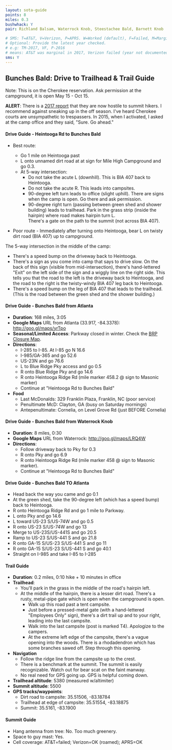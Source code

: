 ```yaml
---
layout: sota-guide
points: 8
miles: 0.3
bushwhack: Y
pair: Richland Balsam, Waterrock Knob, Steestachee Bald, Barnett Knob

# SMS: T=AT&T, V=Verizon, P=APRS. W=Worked (default), F=Failed, M=Marginal (some failed).
# Optional: Provide the latest year checked.
# e.g: TM-2017, VF, P-2016
# means: AT&T was marginal in 2017, Verizon failed (year not documented), APRS worked in 2016.
sms: Y
---
```

Bunches Bald: Drive to Trailhead & Trail Guide
--------------------------------------------------------

Note: This is on the Cherokee reservation.  Ask permission at the campground, it is open May 15 - Oct 15.

**ALERT**: There is a [2017 report](https://www.sota.org.uk/Article/W4C/WM-013/21367) that they are now hostile to summit hikers. I recommend against sneaking up in the off season.  I've heard Cherokee courts are unsympathetic to trespassers.  In 2015, when I activated, I asked at the camp office and they said, "Sure.  Go ahead."

#### Drive Guide - Heintooga Rd to Bunches Bald

* Best route:
    * Go 1 mile on Heintooga past
    * L onto unnamed dirt road at at sign for Mile High Campground and go 0.3.
    * At 5-way intersection:
        * Do not take the acute L (downhill).  This is BIA 407 back to Heintooga.
        * Do not take the acute R.  This leads into campsites.
        * 90-degree left turn leads to office (slight uphill).  There are signs when the camp is open. Go there and ask permission.
        * 90-degree right turn (passing between green shed and shower building) leads to trailhead.  Park in the grass strip (inside the hairpin) where road makes hairpin turn L.  
          There's a gate on the path to the summit (not across BIA 407).

* Poor route - Immediately after turning onto Heintooga, bear L on twisty dirt road (BIA 407) up to campground.

The 5-way intersection in the middle of the camp:

* There's a speed bump on the driveway back to Heintooga.
* There's a sign as you come into camp that says to drive slow.  On the back of this sign (visible from mid-intersection), there's hand-lettered "Exit" on the left side of the sign and a wiggly line on the right side.  This tells you that the road to the left is the driveway back to Heintooga, and the road to the right is the twisty-windy BIA 407 leg back to Heintooga.
* There's a speed bump on the leg of BIA 407 that leads to the trailhead.  (This is the road between the green shed and the shower building.)

#### Drive Guide - Bunches Bald from Atlanta

* **Duration**: 168 miles, 3:05
* **Google Maps** URL from Atlanta (33.917, -84.3378): http://goo.gl/maps/yrTpo
* **Seasonal/Limited Access**: Parkway closed in winter.  Check the [BRP Closure Map](http://www.nps.gov/maps/blri/road-closures/).
* **Directions**:
    * I-285 to I-85. At I-85 go N 16.6
    * I-985/GA-365 and go 52.6
    * US-23N and go 76.6
    * L to Blue Ridge Pky access and go 0.5
    * R onto Blue Ridge Pky and go 14.6
    * R onto Heintooga Ridge Rd (mile marker 458.2 @ sign to Masonic marker)
    * Continue at "Heintooga Rd to Bunches Bald"    
* **Food**
    * Last McDonalds: 329 Franklin Plaza, Franklin, NC (poor service)
    * Penultimate McD: Clayton, GA (busy on Saturday mornings)
    * Antepenultimate: Cornelia, on Level Grove Rd (just BEFORE Cornelia)

#### Drive Guide - Bunches Bald from Waterrock Knob

* **Duration**: 8 miles, 0:30
* **Google Maps** URL from Waterrock: http://goo.gl/maps/LRQ4W 
* **Directions**:
    * Follow driveway back to Pky for 0.3
    * R onto Pky and go 6.9
    * R onto Heintooga Ridge Rd (mile marker 458 @ sign to Masonic marker).
    * Continue at "Heintooga Rd to Bunches Bald"

#### Drive Guide - Bunches Bald TO Atlanta

* Head back the way you came and go 0.1
* At the green shed, take the 90-degree left (which has a speed bump) back to Heintooga.
* R onto Heintooga Ridge Rd and go 1 mile to Parkway.
* L onto Pky and go 14.6
* L toward US-23 S/US-74W and go 0.5
* R onto US-23 S/US-74W and go 13
* Merge to US-23S/US-441S and go 20.5
* Ramp to US-23 S/US-441 S and go 21.8
* R onto GA-15 S/US-23 S/US-441 S and go 11
* R onto GA-15 S/US-23 S/US-441 S and go 40.1
* Straight on I-985 and take I-85 to I-285

#### Trail Guide

* **Duration**: 0.2 miles, 0:10 hike + 10 minutes in office
* **Trailhead**:
    * You'll park in the grass in the middle of the road's hairpin left.
    * At the middle of the hairpin, there is a lesser dirt road.  There's a rusty, metal-pipe gate which is open when the campground is open.
        * Walk up this road past a tent campsite.
        * Just before a pressed-metal gate (with a hand-lettered "Employees Only" sign), there's a dirt trail up and to your right, leading into the last campsite.
        * Walk into the last campsite (post is marked T4).  Apologize to the campers.
        * At the extreme left edge of the campsite, there's a vague opening into the woods.  There is a rhodadendron which has some branches sawed off.  Step through this opening.
* **Navigation**
    * Follow the ridge line from the campsite up to the crest.
    * There is a benchmark at the summit.  The summit is easily recognizable.  Watch out for bear scat on the faint manway.
    * No real need for GPS going up.  GPS is helpful coming down.
* **Trailhead altitude**: 5380 (measured w/altimiter)
* **Summit altitude**: 5500
* **GPS tracks/waypoints**:
    * Dirt road to campsite: 35.51506, -83.18784
    * Trailhead at edge of campsite: 35.51554, -83.18875
    * Summit: 35.5161, -83.1900

#### Summit Guide

* Hang antenna from tree: No.  Too much greenery.
* Space to guy mast: Yes.
* Cell coverage: AT&T=failed; Verizon=OK (roamed); APRS=OK
